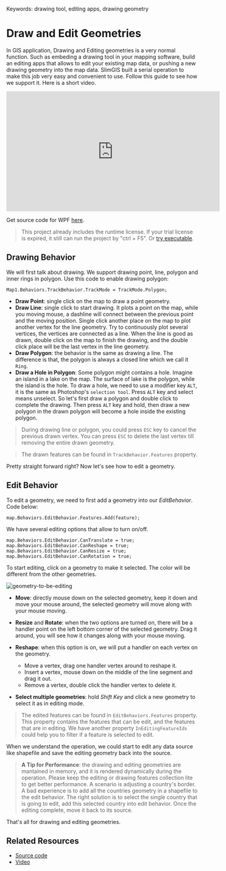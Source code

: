 Keywords:   drawing tool, editing apps, drawing geometry

# Draw and Edit Geometries

<desc>In GIS application, Drawing and Editing geometries is a very normal function. Such as embeding a drawing tool in your mapping software, build an editing apps that allows to edit your existing map data, or pushing a new drawing geometry into the map data.  SlimGIS built a serial operation to make this job very easy and convenient to use.</desc> Follow this guide to see how we support it. Here is a short video.

<iframe width="560" height="315" src="https://www.youtube.com/embed/CRxryzTTZi0" frameborder="0" allowfullscreen></iframe>

Get source code for WPF [here](https://github.com/SlimGIS/TrackAndEdit-WPF).

> This project already includes the runtime license. If your trial license is expired, it still can run the project by "ctrl + F5". Or [try executable](https://github.com/SlimGIS/TrackAndEdit-WPF/releases). 

## Drawing Behavior
We will first talk about drawing. We support drawing point, line, polygon and inner rings in polygon. Use this code to enable drawing polygon:

```
Map1.Behaviors.TrackBehavior.TrackMode = TrackMode.Polygon;
```

- __Draw Point__: single click on the map to draw a point geometry.
- __Draw Line__: single click to start drawing. It plots a point on the map, while you moving mouse, a dashline will connect between the previous point and the moving position. Single click another place on the map to plot another vertex for the line geometry. Try to continuously plot several vertices, the vertices are connected as a line. When the line is good as drawn, double click on the map to finish the drawing, and the double click place will be the last vertex in the line geometry.
- __Draw Polygon__: the behavior is the same as drawing a line. The difference is that, the polygon is always a closed line which we call it `Ring`. 
- __Draw a Hole in Polygon__: Some polygon might contains a hole. Imagine an island in a lake on the map. The surface of lake is the polygon, while the island is the hole. To draw a hole, we need to use a modifier key `ALT`, it is the same as Photoshop's `selection tool`. Press `ALT` key and select means unselect. So let's first draw a polygon and double click to complete the drawing. Then press `ALT` key and hold, then draw a new polygon in the drawn polygon will become a hole inside the existing polygon.

> During drawing line or polygon, you could press `ESC` key to cancel the previous drawn vertex. You can press `ESC` to delete the last vertex till removing the entire drawn geometry.   

> The drawn features can be found in `TrackBehavior.Features` property.

Pretty straight forward right? Now let's see how to edit a geometry.

## Edit Behavior
To edit a geometry, we need to first add a geometry into our _EditBehavior_. Code below:
```
map.Behaviors.EditBehavior.Features.Add(feature);
```

We have several editing options that allow to turn on/off.
```
map.Behaviors.EditBehavior.CanTranslate = true;
map.Behaviors.EditBehavior.CanReshape = true;
map.Behaviors.EditBehavior.CanResize = true;
map.Behaviors.EditBehavior.CanRotation = true;
```

To start editing, click on a geometry to make it selected. The color will be different from the other geometries.

![geometry-to-be-editing](https://github.com/SlimGIS/TrackAndEdit-WPF/blob/master/Images/edit-selected.png?raw=true)

- __Move__: directly mouse down on the selected geometry, keep it down and move your mouse around, the selected geometry will move along with your mouse moving.
- __Resize__ and __Rotate__: when the two options are turned on, there will be a handler point on the left bottom corner of the selected geometry. Drag it around, you will see how it changes along with your mouse moving.
- __Reshape__: when this option is on, we will put a handler on each vertex on the geometry. 
    - Move a vertex, drag one handler vertex around to reshape it. 
    - Insert a vertex, mouse down on the middle of the line segment and drag it out. 
    - Remove a vertex, double click the handler vertex to delete it.

- __Select multiple geometries__: hold _Shift Key_ and click a new geometry to select it as in editing mode.

> The edited features can be found in `EditBehaviors.Features` property. This property contains the features that can be edit, and the features that are in editing. We have another property `InEditingFeatureIds` could help you to filter if a feature is selected to edit.

When we understand the operation, we could start to edit any data source like shapefile and save the editing geometry back into the source.

> __A Tip for Performance__: the drawing and editing geometries are mantained in memory, and it is rendered dynamically during the operation. Please keep the editing or drawing features collection lite to get better performance. A scenario is adjusting a country's border. A bad experience is to add all the countries geometry in a shapefile to the edit behavior. The right solution is to select the single country that is going to edit, add this selected country into edit behavior. Once the editing complete, move it back to its source.

That's all for drawing and editing geometries.

## Related Resources
- [Source code](https://github.com/SlimGIS/TrackAndEdit-WPF)
- [Video](https://www.youtube.com/watch?v=CRxryzTTZi0)
